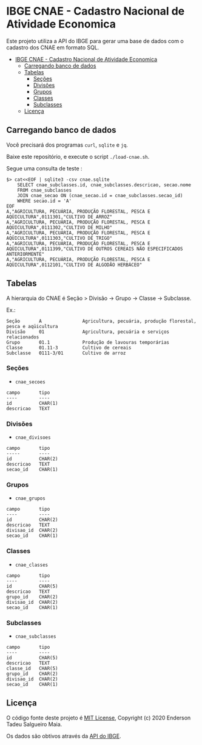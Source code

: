 # IBGE CNAE - Cadastro Nacional de Atividade Economica

Este projeto utiliza a API do IBGE para gerar uma base de dados com o cadastro dos CNAE em formato SQL.

- [IBGE CNAE - Cadastro Nacional de Atividade Economica](#ibge-cnae---cadastro-nacional-de-atividade-economica)
  - [Carregando banco de dados](#carregando-banco-de-dados)
  - [Tabelas](#tabelas)
    - [Seções](#seções)
    - [Divisões](#divisões)
    - [Grupos](#grupos)
    - [Classes](#classes)
    - [Subclasses](#subclasses)
  - [Licença](#licença)

## Carregando banco de dados

Você precisará dos programas `curl`, `sqlite` e `jq`.

Baixe este repositório, e execute o script `./load-cnae.sh`.

Segue uma consulta de teste :

```shell
$> cat<<EOF | sqlite3 -csv cnae.sqlite
    SELECT cnae_subclasses.id, cnae_subclasses.descricao, secao.nome
    FROM cnae_subclasses
    JOIN cnae_secao ON (cnae_secao.id = cnae_subclasses.secao_id)
    WHERE secao.id = 'A'
EOF
A,"AGRICULTURA, PECUÁRIA, PRODUÇÃO FLORESTAL, PESCA E AQÜICULTURA",0111301,"CULTIVO DE ARROZ"
A,"AGRICULTURA, PECUÁRIA, PRODUÇÃO FLORESTAL, PESCA E AQÜICULTURA",0111302,"CULTIVO DE MILHO"
A,"AGRICULTURA, PECUÁRIA, PRODUÇÃO FLORESTAL, PESCA E AQÜICULTURA",0111303,"CULTIVO DE TRIGO"
A,"AGRICULTURA, PECUÁRIA, PRODUÇÃO FLORESTAL, PESCA E AQÜICULTURA",0111399,"CULTIVO DE OUTROS CEREAIS NÃO ESPECIFICADOS ANTERIORMENTE"
A,"AGRICULTURA, PECUÁRIA, PRODUÇÃO FLORESTAL, PESCA E AQÜICULTURA",0112101,"CULTIVO DE ALGODÃO HERBÁCEO"
```

## Tabelas

A hierarquia do CNAE é Seção > Divisão -> Grupo -> Classe -> Subclasse.

Ex.:

```
Seção       A               Agricultura, pecuária, produção florestal, pesca e aqüicultura
Divisão     01              Agricultura, pecuária e serviços relacionados
Grupo       01.1            Produção de lavouras temporárias
Classe      01.11-3         Cultivo de cereais
Subclasse   0111-3/01       Cultivo de arroz
```

### Seções

- `cnae_secoes`

```
campo       tipo
----        ----
id          CHAR(1)
descricao   TEXT
```

### Divisões

- `cnae_divisoes`

```
campo       tipo
-----       ----
id          CHAR(2)
descricao   TEXT
secao_id    CHAR(1)
```

### Grupos

- `cnae_grupos`

```
campo       tipo
----        ----
id          CHAR(2)
descricao   TEXT
divisao_id  CHAR(2)
secao_id    CHAR(1)
```

### Classes

- `cnae_classes`

```
campo       tipo
----        ----
id          CHAR(5)
descricao   TEXT
grupo_id    CHAR(2)
divisao_id  CHAR(2)
secao_id    CHAR(1)
```

### Subclasses

- `cnae_subclasses`

```
campo       tipo
----        ----
id          CHAR(5)
descricao   TEXT
classe_id   CHAR(5)
grupo_id    CHAR(2)
divisao_id  CHAR(2)
secao_id    CHAR(1)
```

## Licença

O código fonte deste projeto é [MIT License](LICENSE), Copyright (c) 2020 Enderson Tadeu Salgueiro Maia.

Os dados são obtivos através da [API do IBGE](https://servicodados.ibge.gov.br/api/docs/cnae?versao=2).
